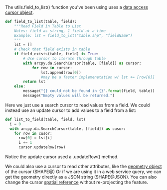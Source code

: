 The utils.field_to_list() function you've been using uses a [data access cursor object](http://desktop.arcgis.com/en/arcmap/10.3/analyze/arcpy-classes/cursor.htm).

```python
def field_to_list(table, field):
    """Read Field in Table to List
    Notes: field as string, 1 field at a time
    Example: lst = field_to_lst("table.shp", "fieldName")
    """
    lst = []
    # Check that field exists in table
    if field_exists(table, field) is True:
        # Use cursor to iterate through table
        with arcpy.da.SearchCursor(table, [field]) as cursor:
            for row in cursor:
                lst.append(row[0])
                #may be a faster implemenetation w/ lst += [row[0]]
        return lst
    else:
        message("{} could not be found in {}".format(field, table))
        message("Empty values will be returned.")
```

Here we just use a search cursor to read values from a field.
We could instead use an update cursor to add values to a field from a list:

```python
def list_to_field(table, field, lst)
  i = 0
  with arcpy.da.SearchCursor(table, [field]) as cusor:
    for row in cusor:
      row[0] = lst[i]
      i += 1
      cursor.updateRow(row)
```

Notice the update cursor used a .updateRow() method.

We could also use a cursor to read other attributes, like the [geometry object](http://pro.arcgis.com/en/pro-app/arcpy/get-started/reading-geometries.htm) of the cursor (SHAPE@)
Or if we are using it in a web service query, we can get the geometry directly as a JSON string (SHAPE@JSON).
You can also change the cursor [spatial reference](http://pro.arcgis.com/en/pro-app/arcpy/get-started/setting-a-cursor-s-spatial-reference.htm) without re-projecting the feature.
